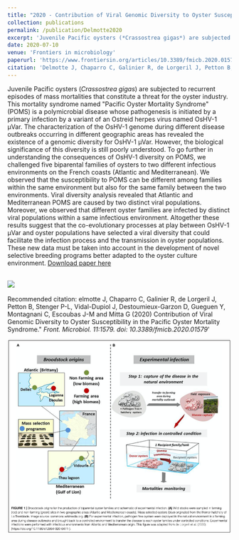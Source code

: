 ```yaml
---
title: "2020 - Contribution of Viral Genomic Diversity to Oyster Susceptibility in the Pacific Oyster Mortality Syndrome"
collection: publications
permalink: /publication/Delmotte2020
excerpt: 'Juvenile Pacific oysters (*Crassostrea gigas*) are subjected to recurrent episodes of mass mortalities that constitute a threat for the oyster industry. This mortality syndrome named "Pacific Oyster Mortality Syndrome" (POMS) is a polymicrobial disease whose pathogenesis is initiated by a primary infection by a variant of an Ostreid herpes virus named OsHV-1 μVar. The characterization of the OsHV-1 genome during different disease outbreaks occurring in different geographic areas has revealed the existence of a genomic diversity for OsHV-1 μVar. However, the biological significance of this diversity is still poorly understood. To go further in understanding the consequences of OsHV-1 diversity on POMS, we challenged five biparental families of oysters to two different infectious environments on the French coasts (Atlantic and Mediterranean). We observed that the susceptibility to POMS can be different among families within the same environment but also for the same family between the two environments. Viral diversity analysis revealed that Atlantic and Mediterranean POMS are caused by two distinct viral populations. Moreover, we observed that different oyster families are infected by distinct viral populations within a same infectious environment. Altogether these results suggest that the co-evolutionary processes at play between OsHV-1 μVar and oyster populations have selected a viral diversity that could facilitate the infection process and the transmission in oyster populations. These new data must be taken into account in the development of novel selective breeding programs better adapted to the oyster culture environment.'
date: 2020-07-10
venue: 'Frontiers in microbiology'
paperurl: 'https://www.frontiersin.org/articles/10.3389/fmicb.2020.01579/full?&utm_source=Email_to_authors_&utm_medium=Email&utm_content=T1_11.5e1_author&utm_campaign=Email_publication&field=&journalName=Frontiers_in_Microbiology&id=540521'
citation: 'Delmotte J, Chaparro C, Galinier R, de Lorgeril J, Petton B, Stenger P-L, Vidal-Dupiol J, Destoumieux-Garzon D, Gueguen Y, Montagnani C, Escoubas J-M and Mitta G (2020) Contribution of Viral Genomic Diversity to Oyster Susceptibility in the Pacific Oyster Mortality Syndrome.&quot; <i>Front. Microbiol. 11:1579. doi: 10.3389/fmicb.2020.01579</i>'
---
```

Juvenile Pacific oysters (*Crassostrea gigas*) are subjected to recurrent episodes of mass mortalities that constitute a threat for the oyster industry. This mortality syndrome named "Pacific Oyster Mortality Syndrome" (POMS) is a polymicrobial disease whose pathogenesis is initiated by a primary infection by a variant of an Ostreid herpes virus named OsHV-1 μVar. The characterization of the OsHV-1 genome during different disease outbreaks occurring in different geographic areas has revealed the existence of a genomic diversity for OsHV-1 μVar. However, the biological significance of this diversity is still poorly understood. To go further in understanding the consequences of OsHV-1 diversity on POMS, we challenged five biparental families of oysters to two different infectious environments on the French coasts (Atlantic and Mediterranean). We observed that the susceptibility to POMS can be different among families within the same environment but also for the same family between the two environments. Viral diversity analysis revealed that Atlantic and Mediterranean POMS are caused by two distinct viral populations. Moreover, we observed that different oyster families are infected by distinct viral populations within a same infectious environment. Altogether these results suggest that the co-evolutionary processes at play between OsHV-1 μVar and oyster populations have selected a viral diversity that could facilitate the infection process and the transmission in oyster populations. These new data must be taken into account in the development of novel selective breeding programs better adapted to the oyster culture environment.
[Download paper here](https://www.frontiersin.org/articles/10.3389/fmicb.2020.01579/full?&utm_source=Email_to_authors_&utm_medium=Email&utm_content=T1_11.5e1_author&utm_campaign=Email_publication&field=&journalName=Frontiers_in_Microbiology&id=540521)

<br/><img src='/images/2020_Delmotte.png'>

Recommended citation: elmotte J, Chaparro C, Galinier R, de Lorgeril J, Petton B, Stenger P-L, Vidal-Dupiol J, Destoumieux-Garzon D, Gueguen Y, Montagnani C, Escoubas J-M and Mitta G (2020) Contribution of Viral Genomic Diversity to Oyster Susceptibility in the Pacific Oyster Mortality Syndrome.&quot; <i>Front. Microbiol. 11:1579. doi: 10.3389/fmicb.2020.01579</i>'


<div style="text-align: center;"> <img src="/images/Delmotte2020.png" style="width: 1600px; height: auto;"> </div>


